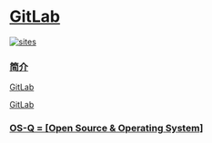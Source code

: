# [GitLab](https://github.com/OS-Q/S08)

[![sites](http://182.61.61.133/link/resources/OSQ.png)](http://www.OS-Q.com)
### [简介](https://github.com/OS-Q/S08/wiki)

[GitLab](https://docs.gitlab.com/)


[GitLab](https://github.com/gitlabhq/gitlabhq)

### [OS-Q = [Open Source & Operating System]](http://www.OS-Q.com)
